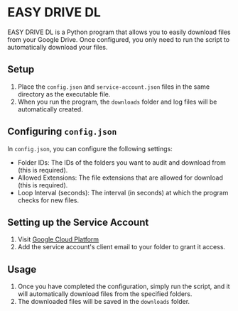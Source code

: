 # EASY DRIVE DL
EASY DRIVE DL is a Python program that allows you to easily download files from your Google Drive. Once configured, you only need to run the script to automatically download your files.

## Setup
1. Place the `config.json` and `service-account.json` files in the same directory as the executable file.
2. When you run the program, the `downloads` folder and log files will be automatically created.

## Configuring `config.json`
In `config.json`, you can configure the following settings:
- Folder IDs: The IDs of the folders you want to audit and download from (this is required).
- Allowed Extensions: The file extensions that are allowed for download (this is required).
- Loop Interval (seconds): The interval (in seconds) at which the program checks for new files.

## Setting up the Service Account
1. Visit [Google Cloud Platform](https://console.cloud.google.com/)
2. Add the service account's client email to your folder to grant it access.

## Usage
1. Once you have completed the configuration, simply run the script, and it will automatically download files from the specified folders.
2. The downloaded files will be saved in the `downloads` folder.
